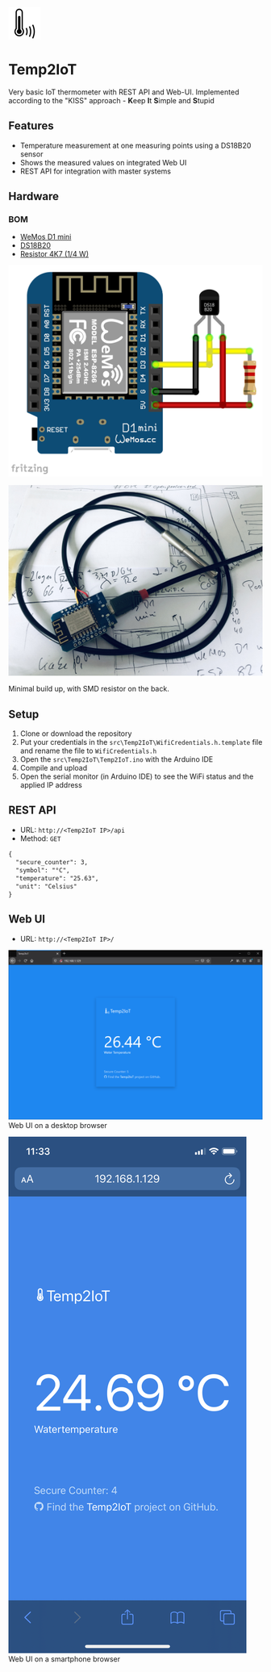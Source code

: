 <img src="docu/Temp2IoT_Icon_Black.svg" alt="Temp2IoT wiring" width="64" height="64" />

# Temp2IoT
Very basic IoT thermometer with REST API and Web-UI. Implemented according to the "KISS" approach - **K**eep **I**t **S**imple and **S**tupid

## Features
* Temperature measurement at one measuring points using a DS18B20 sensor
* Shows the measured values on integrated Web UI
* REST API for integration with master systems


## Hardware

### BOM
* [WeMos D1 mini](https://www.amazon.de/IZOKEE-NodeMcu-Internet-Entwicklungsboard-Compatible/dp/B076FBY2V3/ref=as_li_ss_tl?__mk_de_DE=%C3%85M%C3%85%C5%BD%C3%95%C3%91&dchild=1&qid=1592418090&sr=8-5&linkCode=ll1&tag=100prznt-21&linkId=f3bde55472d2f2ab4ed9c8f40f638c63&language=de_DE)
* [DS18B20](https://www.amazon.de/dp/B07THK58HZ/ref=as_li_ss_tl?psc=1&pd_rd_i=B07THK58HZ&pd_rd_w=TGL74&pf_rd_p=d3e24f85-c2f2-4959-bef4-3acc5e4e81dc&pd_rd_wg=A3WRB&pf_rd_r=X37HF7ZJ44633Y9M4PCM&pd_rd_r=4a531349-a32b-4541-8ff9-788a774e66cb&spLa=ZW5jcnlwdGVkUXVhbGlmaWVyPUEyU1dRS0lBWUVCTTRRJmVuY3J5cHRlZElkPUEwOTM4MzczMkxMUllKRDA2MlZKUSZlbmNyeXB0ZWRBZElkPUEwOTg2ODAzMVNUTTE4RzQ1WEVWOCZ3aWRnZXROYW1lPXNwX2RldGFpbCZhY3Rpb249Y2xpY2tSZWRpcmVjdCZkb05vdExvZ0NsaWNrPXRydWU=&linkCode=ll1&tag=100prznt-21&linkId=0dc38a880e2eaa75ad446c9fc781f950&language=de_DE)
* [Resistor 4K7 (1/4 W)](https://www.amazon.de/10-St%C3%BCck-Metallschichtwiderst%C3%A4nde-Watt-kOhm/dp/B01LXS3YX2/ref=as_li_ss_tl?__mk_de_DE=%C3%85M%C3%85%C5%BD%C3%95%C3%91&dchild=1&keywords=widerstand+4k7&qid=1592418150&sr=8-17&linkCode=ll1&tag=100prznt-21&linkId=6a3010cb892f7c3a93626a7539130374&language=de_DE)

<p align="center">
  <img src="hardware/temp2iot_wiring.png" alt="Temp2IoT wiring" />
</p>

<p align="center">
  <img src="hardware/hardware_raw.jpg" alt="Temp2IoT minimal build up" />
</p>
Minimal build up, with SMD resistor on the back.

## Setup
1. Clone or download the repository
2. Put your credentials in the `src\Temp2IoT\WifiCredentials.h.template` file and rename the file to `WifiCredentials.h`
3. Open the `src\Temp2IoT\Temp2IoT.ino` with the Arduino IDE
4. Compile and upload
5. Open the serial monitor (in Arduino IDE) to see the WiFi status and the applied IP address


## REST API
* URL: `http://<Temp2IoT IP>/api`
* Method: `GET`

```
{
  "secure_counter": 3,
  "symbol": "°C",
  "temperature": "25.63",
  "unit": "Celsius"
}
```

## Web UI
* URL: `http://<Temp2IoT IP>/`
   
   
![Web UI on a desktop browser](docu/webui_desktop.png)
Web UI on a desktop browser
   
   
![Web UI on a smartphone browser](docu/webui_smartphone.png)
Web UI on a smartphone browser
